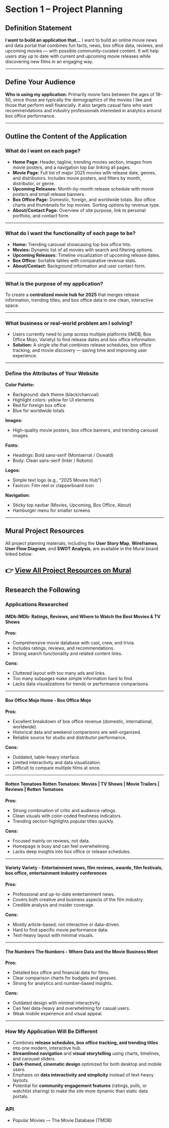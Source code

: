 # Section 1 – Project Planning

## Definition Statement
**I want to build an application that...**
I want to build an online movie news and data portal that combines fun facts, news, box office data, reviews, and upcoming movies — with possible community-curated content.
It will help users stay up to date with current and upcoming movie releases while discovering new films in an engaging way.

---

## Define Your Audience
**Who is using my application:**
Primarily movie fans between the ages of 18–50, since those are typically the demographics of the movies I like and those that perform well financially.
It also targets casual fans who want recommendations and industry professionals interested in analytics around box office performance.

---

## Outline the Content of the Application

### What do I want on each page?
- **Home Page:** Header, tagline, trending movies section, images from movie posters, and a navigation top bar linking all pages.
- **Movie Page:** Full list of major 2025 movies with release date, genres, and distributors. Includes movie posters, and filters by month, distributor, or genre.
- **Upcoming Releases:** Month-by-month release schedule with movie posters and small release banners.
- **Box Office Page:** Domestic, foreign, and worldwide totals. Box office charts and thumbnails for top movies. Sorting options by revenue type.
- **About/Contact Page:** Overview of site purpose, link to personal portfolio, and contact form.

---

### What do I want the functionality of each page to be?
- **Home:** Trending carousel showcasing top box office hits.
- **Movies:** Dynamic list of all movies with search and filtering options.
- **Upcoming Releases:** Timeline visualization of upcoming release dates.
- **Box Office:** Sortable tables with comparative revenue stats.
- **About/Contact:** Background information and user contact form.

---

### What is the purpose of my application?
To create a **centralized movie hub for 2025** that merges release information, trending titles, and box office data in one clean, interactive space.

---

### What business or real-world problem am I solving?
- Users currently need to jump across multiple platforms (IMDB, Box Office Mojo, Variety) to find release dates and box office information.
- **Solution:** A single site that combines release schedules, box office tracking, and movie discovery — saving time and improving user experience.

---

### Define the Attributes of Your Website
**Color Palette:**
- Background: dark theme (black/charcoal)
- Highlight colors: yellow for UI elements
- Red for foreign box office
- Blue for worldwide totals

**Images:**
- High-quality movie posters, box office banners, and trending carousel images.

**Fonts:**
- Headings: Bold sans-serif (Montserrat / Oswald)
- Body: Clean sans-serif (Inter / Roboto)

**Logos:**
- Simple text logo (e.g., “2025 Movies Hub”)
- Favicon: Film reel or clapperboard icon

**Navigation:**
- Sticky top navbar (Movies, Upcoming, Box Office, About)
- Hamburger menu for smaller screens

---

## Mural Project Resources
All project planning materials, including the **User Story Map**, **Wireframes**, **User Flow Diagram**, and **SWOT Analysis**, are available in the Mural board linked below:

👉 [View All Project Resources on Mural](https://app.mural.co/t/mycapstone1793/m/mycapstone1793/1759447593955/f8f12cb23f84c834f0389b641a1150faf6075db9)
---

## Research the Following

### Applications Researched
#### IMDb IMDb: Ratings, Reviews, and Where to Watch the Best Movies & TV Shows
**Pros:**
- Comprehensive movie database with cast, crew, and trivia.
- Includes ratings, reviews, and recommendations.
- Strong search functionality and related content links.

**Cons:**
- Cluttered layout with too many ads and links.
- Too many subpages make simple information hard to find.
- Lacks data visualizations for trends or performance comparisons.

---

#### Box Office Mojo Home - Box Office Mojo
**Pros:**
- Excellent breakdown of box office revenue (domestic, international, worldwide).
- Historical data and weekend comparisons are well-organized.
- Reliable source for studio and distributor performance.

**Cons:**
- Outdated, table-heavy interface.
- Limited interactivity and data visualization.
- Difficult to compare multiple films at once.

---

#### Rotten Tomatoes  Rotten Tomatoes: Movies | TV Shows | Movie Trailers | Reviews | Rotten Tomatoes
**Pros:**
- Strong combination of critic and audience ratings.
- Clean visuals with color-coded freshness indicators.
- Trending section highlights popular titles quickly.

**Cons:**
- Focused mainly on reviews, not data.
- Homepage is busy and can feel overwhelming.
- Lacks deep insights into box office or release schedules.

---

#### Variety  Variety - Entertainment news, film reviews, awards, film festivals, box office, entertainment industry conferences
**Pros:**
- Professional and up-to-date entertainment news.
- Covers both creative and business aspects of the film industry.
- Credible analysis and insider coverage.

**Cons:**
- Mostly article-based; not interactive or data-driven.
- Hard to find specific movie performance data.
- Text-heavy layout with minimal visuals.

---

#### The Numbers  The Numbers - Where Data and the Movie Business Meet
**Pros:**
- Detailed box office and financial data for films.
- Clear comparison charts for budgets and grosses.
- Strong for analytics and number-based insights.

**Cons:**
- Outdated design with minimal interactivity.
- Can feel data-heavy and overwhelming for casual users.
- Weak mobile experience and visual appeal.

---

### How My Application Will Be Different
- Combines **release schedules, box office tracking, and trending titles** into one modern, interactive hub.
- **Streamlined navigation** and **visual storytelling** using charts, timelines, and carousel sliders.
- **Dark-themed, cinematic design** optimized for both desktop and mobile users.
- Emphasis on **data interactivity and simplicity** instead of text-heavy layouts.
- Potential for **community engagement features** (ratings, polls, or watchlist sharing) to make the site more dynamic than static data portals.


### API
- Popular Movies — The Movie Database (TMDB)

